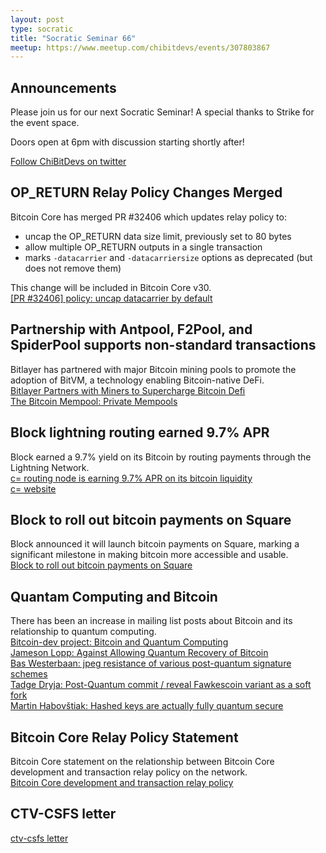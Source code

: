 ```yaml
---
layout: post
type: socratic
title: "Socratic Seminar 66"
meetup: https://www.meetup.com/chibitdevs/events/307803867
---
```


## Announcements

Please join us for our next Socratic Seminar! A special thanks to Strike for the event space.

Doors open at 6pm with discussion starting shortly after!

[Follow ChiBitDevs on twitter](https://x.com/chibitdevs)

## OP_RETURN Relay Policy Changes Merged

Bitcoin Core has merged PR #32406 which updates relay policy to:
- uncap the OP_RETURN data size limit, previously set to 80 bytes
- allow multiple OP_RETURN outputs in a single transaction
- marks `-datacarrier` and `-datacarriersize` options as deprecated (but does not remove them)

This change will be included in Bitcoin Core v30.  
[[PR #32406] policy: uncap datacarrier by default](https://github.com/bitcoin/bitcoin/pull/32406)

## Partnership with Antpool, F2Pool, and SpiderPool supports non-standard transactions

Bitlayer has partnered with major Bitcoin mining pools to promote the adoption of BitVM, a technology enabling Bitcoin-native DeFi.  
[Bitlayer Partners with Miners to Supercharge Bitcoin Defi](https://www.coindesk.com/business/2025/05/27/bitlayer-joins-forces-with-antpool-f2pool-and-spiderpool-to-supercharge-bitcoin-defi)  
[The Bitcoin Mempool: Private Mempools](https://bitcoinmagazine.com/technical/the-bitcoin-mempool-private-mempools)  

## Block lightning routing earned 9.7% APR

Block earned a 9.7% yield on its Bitcoin by routing payments through the Lightning Network.  
[c= routing node is earning 9.7% APR on its bitcoin liquidity](https://x.com/RyanTheGentry/status/1927795177759928763)  
[c= website](https://cequals.xyz/)  

## Block to roll out bitcoin payments on Square

Block announced it will launch bitcoin payments on Square, marking a significant milestone in making bitcoin more accessible and usable.  
[Block to roll out bitcoin payments on Square](https://block.xyz/inside/block-to-roll-out-bitcoin-payments-on-square)

## Quantam Computing and Bitcoin

There has been an increase in mailing list posts about Bitcoin and its relationship to quantum computing.  
[Bitcoin-dev project: Bitcoin and Quantum Computing](https://x.com/Bitcoin_Devs/status/1929509963115667569)  
[Jameson Lopp: Against Allowing Quantum Recovery of Bitcoin](https://groups.google.com/g/bitcoindev/c/uUK6py0Yjq0)  
[Bas Westerbaan: jpeg resistance of various post-quantum signature schemes](https://groups.google.com/g/bitcoindev/c/5Ff0jdQPofo)  
[Tadge Dryja: Post-Quantum commit / reveal Fawkescoin variant as a soft fork](https://groups.google.com/g/bitcoindev/c/LpWOcXMcvk8)  
[Martin Habovštiak: Hashed keys are actually fully quantum secure](https://groups.google.com/g/bitcoindev/c/jr1QO95k6Uc)  

## Bitcoin Core Relay Policy Statement

Bitcoin Core statement on the relationship between Bitcoin Core development and transaction relay policy on the network.  
[Bitcoin Core development and transaction relay policy](https://bitcoincore.org/en/2025/06/06/relay-statement/)  

## CTV-CSFS letter

[ctv-csfs letter](https://ctv-csfs.com/)  
